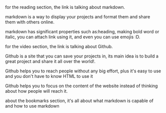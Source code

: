
for the reading section, the link is talking about markdown.

markdown is a way to display your projects and format them and share them with others online.

markdown has significant properties such as:heading, making bold word or italic, you can attach link using it, and even you can use emojis  :D.

for the video section, the link is talking about Github.

Github is a site that you can save your projects in, its main idea is to build a great project and share it all over the world!.

Github helps you to reach people without any big effort, plus it's easy to use and you don't have to know HTML to use it 

Github helps you to focus on the content of the website instead of thinking about how people will reach it. 

about the bookmarks section, it's all  about what markdown is capable of and how to use markdown 